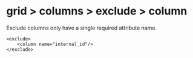 # grid > columns > exclude > column

Exclude columns only have a single required attribute name.


```markup
<exclude>
    <column name="internal_id"/>
</exclude>
```


